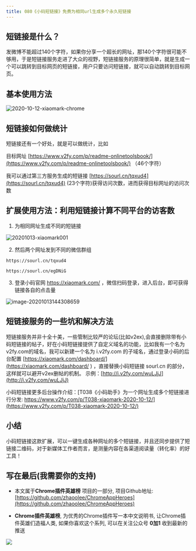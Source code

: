 ```yaml
---
title: 080《小码短链接》免费为相同url生成多个永久短链接
---
```


## 短链接是什么？

发微博不能超过140个字符，如果你分享一个超长的网址，那140个字符很可能不够用，于是短链接服务走进了大众的视野，短链接服务的原理很简单，就是生成一个可以跳转到目标网页的短链接，用户只要访问短链接，就可以自动跳转到目标网页。


## 基本使用方法

![2020-10-12-xiaomark-chrome](https://www.v2fy.com/asset/0i/ChromeAppHeroes/page/080-xiaomark.assets/2020-10-12-xiaomark-chrome.gif)


## 短链接如何做统计



短链接还有一个好处，就是可以做统计，比如

目标网址 [https://www.v2fy.com/p/readme-onlinetoolsbook/](https://www.v2fy.com/p/readme-onlinetoolsbook/) （46个字符）

我可以通过第三方服务生成的短链接 [https://sourl.cn/tqxud4](https://sourl.cn/tqxud4)  (23个字符)获得访问次数，进而获得目标网址的访问次数




## 扩展使用方法：利用短链接计算不同平台的访客数

1. 为相同网址生成不同的短链接

![20201013-xiaomark001](https://www.v2fy.com/asset/0i/ChromeAppHeroes/page/080-xiaomark.assets/20201013-xiaomark001.gif)


2. 然后两个网址发到不同的微信群组

```
https://sourl.cn/tqxud4

https://sourl.cn/egDNiG
```

3. 登录小码官网 https://xiaomark.com/ ，微信扫码登录，进入后台，即可获得链接各自的点击量

![image-20201013144308659](https://www.v2fy.com/asset/0i/ChromeAppHeroes/page/080-xiaomark.assets/image-20201013144308659.png)





## 短链接服务的一些坑和解决方法

短链接服务并非十全十美，一些管制比较严的论坛(比如v2ex),会直接删除带有小码短链接的帖子，好在小码短链接提供了自定义域名的功能，比如我有一个名为v2fy.com的域名，我可以新建一个名为 i.v2fy.com 的子域名，通过登录小码的后台配置 [https://xiaomark.com/dashboard/](https://xiaomark.com/dashboard/ )  ，直接替换小码短链接 sourl.cn 的部分，这样就可以避开v2ex删帖的机制。 示例：[http://i.v2fy.com/wuLJjJ](http://i.v2fy.com/wuLJjJ) 



小码短链接更多后台操作介绍：[T038《小码助手》为一个网址生成多个短链接进行分发: https://www.v2fy.com/p/T038-xiaomark-2020-10-12/](https://www.v2fy.com/p/T038-xiaomark-2020-10-12/) 



## 小结

小码短链接这款扩展，可以一键生成各种网址的多个短链接，并且还同步提供了短链接二维码，对于新媒体工作者而言，是测量内容在各渠道阅读量（转化率）的好工具！



## 写在最后(我需要你的支持)

- 本文属于**Chrome插件英雄榜** 项目的一部分, 项目Github地址: [https://github.com/zhaoolee/ChromeAppHeroes](https://github.com/zhaoolee/ChromeAppHeroes)

- **Chrome插件英雄榜**, 为优秀的Chrome插件写一本中文说明书, 让Chrome插件英雄们造福人类, 如果你喜欢这个系列, 可以在关注公众号 **0加1** 收到最新的推送


![](https://www.v2fy.com/asset/0i/ChromeAppHeroes/page/072_one_note_web_clipper.assets/jikemiji.png)

